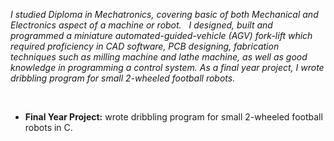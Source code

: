_I studied Diploma in Mechatronics, covering basic of both Mechanical and Electronics aspect of a machine or robot. &nbsp; I designed, built and programmed a miniature automated-guided-vehicle (AGV) fork-lift which required proficiency in CAD software, PCB designing, fabrication techniques such as milling machine and lathe machine, as well as good knowledge in programming a control system. As a final year project, I wrote dribbling program for small 2-wheeled football robots._

&nbsp;

- **Final Year Project:** wrote dribbling program for small 2-wheeled football robots in C.
